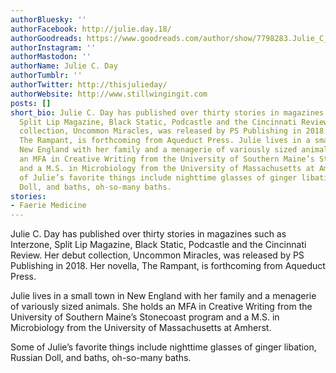 ```yaml
---
authorBluesky: ''
authorFacebook: http://julie.day.18/
authorGoodreads: https://www.goodreads.com/author/show/7798283.Julie_C_Day
authorInstagram: ''
authorMastodon: ''
authorName: Julie C. Day
authorTumblr: ''
authorTwitter: http://thisjulieday/
authorWebsite: http://www.stillwingingit.com
posts: []
short_bio: Julie C. Day has published over thirty stories in magazines such as Interzone,
  Split Lip Magazine, Black Static, Podcastle and the Cincinnati Review. Her debut
  collection, Uncommon Miracles, was released by PS Publishing in 2018. Her novella,
  The Rampant, is forthcoming from Aqueduct Press. Julie lives in a small town in
  New England with her family and a menagerie of variously sized animals. She holds
  an MFA in Creative Writing from the University of Southern Maine’s Stonecoast program
  and a M.S. in Microbiology from the University of Massachusetts at Amherst. Some
  of Julie’s favorite things include nighttime glasses of ginger libation, Russian
  Doll, and baths, oh-so-many baths.
stories:
- Faerie Medicine
---
```


Julie C. Day has published over thirty stories in magazines such as Interzone, Split Lip Magazine, Black Static, Podcastle and the Cincinnati Review. Her debut collection, Uncommon Miracles, was released by PS Publishing in 2018. Her novella, The Rampant, is forthcoming from Aqueduct Press.

Julie lives in a small town in New England with her family and a menagerie of variously sized animals. She holds an MFA in Creative Writing from the University of Southern Maine’s Stonecoast program and a M.S. in Microbiology from the University of Massachusetts at Amherst.

Some of Julie’s favorite things include nighttime glasses of ginger libation, Russian Doll, and baths, oh-so-many baths.